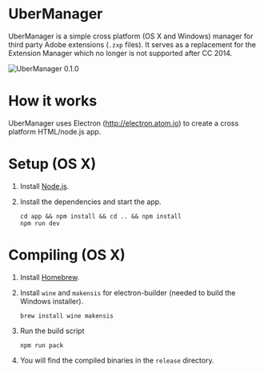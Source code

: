 # UberManager

UberManager is a simple cross platform (OS X and Windows) manager for third party Adobe extensions (`.zxp` files). It serves as a replacement for the Extension Manager which no longer is not supported after CC 2014.

![UberManager 0.1.0](https://raw.githubusercontent.com/nvkzNemo/UberManager/master/assets/screenshot/0.1.0.png)

# How it works

UberManager uses Electron (http://electron.atom.io) to create a cross platform HTML/node.js app.

# Setup (OS X)

1. Install [Node.js](https://nodejs.org/).

1. Install the dependencies and start the app.
    ```
    cd app && npm install && cd .. && npm install
    npm run dev
    ```

# Compiling (OS X)

1. Install [Homebrew](http://brew.sh/).

1. Install `wine` and `makensis` for electron-builder (needed to build the Windows installer).

    ```
    brew install wine makensis
    ```

1. Run the build script

    ```
    npm run pack
    ```

1. You will find the compiled binaries in the `release` directory.
